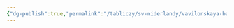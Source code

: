 ```yaml
---
{"dg-publish":true,"permalink":"/tabliczy/sv-niderlandy/vavilonskaya-bashnya/","dgPassFrontmatter":true}
---
```



